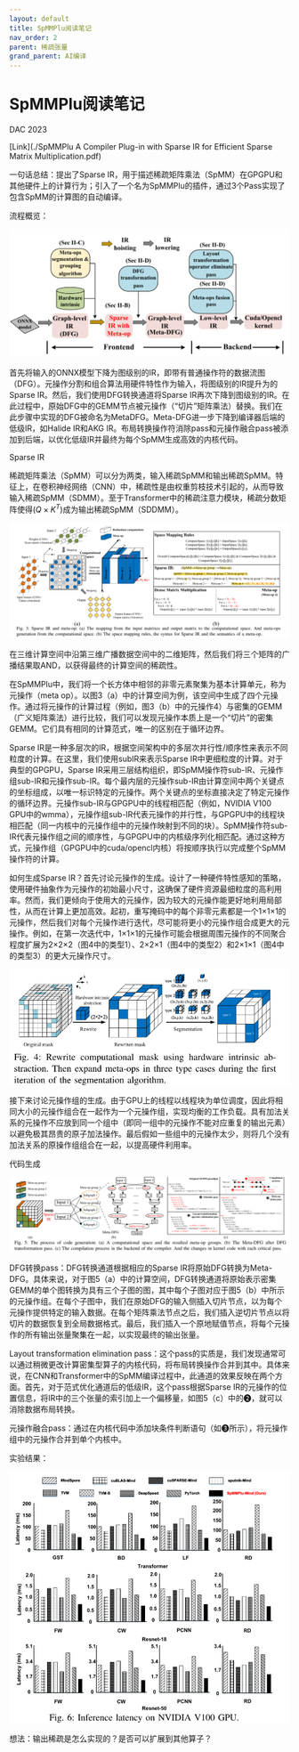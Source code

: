 ```yaml
---
layout: default
title: SpMMPlu阅读笔记
nav_order: 2
parent: 稀疏张量
grand_parent: AI编译
---
```


# SpMMPlu阅读笔记

DAC 2023

[Link](./SpMMPlu A Compiler Plug-in with Sparse IR for Efficient Sparse Matrix Multiplication.pdf)

一句话总结：提出了Sparse IR，用于描述稀疏矩阵乘法（SpMM）在GPGPU和其他硬件上的计算行为；引入了一个名为SpMMPlu的插件，通过3个Pass实现了包含SpMM的计算图的自动编译。

流程概览：

![image-20230815210224467](./SpMMPlu%E9%98%85%E8%AF%BB%E7%AC%94%E8%AE%B0.assets/image-20230815210224467.png)

首先将输入的ONNX模型下降为图级别的IR，即带有普通操作符的数据流图（DFG）。元操作分割和组合算法用硬件特性作为输入，将图级别的IR提升为的Sparse IR。然后，我们使用DFG转换通道将Sparse IR再次下降到图级别的IR。在此过程中，原始DFG中的GEMM节点被元操作（“切片”矩阵乘法）替换。我们在此步骤中实现的DFG被命名为MetaDFG。Meta-DFG进一步下降到编译器后端的低级IR，如Halide IR和AKG IR。布局转换操作符消除pass和元操作融合pass被添加到后端，以优化低级IR并最终为每个SpMM生成高效的内核代码。

Sparse IR

稀疏矩阵乘法（SpMM）可以分为两类，输入稀疏SpMM和输出稀疏SpMM。特征上，在卷积神经网络（CNN）中，稀疏性是由权重剪枝技术引起的，从而导致输入稀疏SpMM（SDMM）。至于Transformer中的稀疏注意力模块，稀疏分数矩阵使得\($Q \times K^T$\)成为输出稀疏SpMM（SDDMM）。

![image-20230815211305418](./SpMMPlu%E9%98%85%E8%AF%BB%E7%AC%94%E8%AE%B0.assets/image-20230815211305418.png)

在三维计算空间中沿第三维广播数据空间中的二维矩阵，然后我们将三个矩阵的广播结果取AND，以获得最终的计算空间的稀疏性。

在SpMMPlu中，我们将一个长方体中相邻的非零元素聚集为基本计算单元，称为元操作（meta op）。以图3（a）中的计算空间为例，该空间中生成了四个元操作。通过将元操作的计算过程（例如，图3（b）中的元操作4）与密集的GEMM（广义矩阵乘法）进行比较，我们可以发现元操作本质上是一个“切片”的密集GEMM。它们具有相同的计算范式，唯一的区别在于循环边界。

Sparse IR是一种多层次的IR，根据空间架构中的多层次并行性/顺序性来表示不同粒度的计算。在这里，我们使用subIR来表示Sparse IR中更细粒度的计算。对于典型的GPGPU，Sparse IR采用三层结构组织，即SpMM操作符sub-IR、元操作组sub-IR和元操作sub-IR。每个最内层的元操作sub-IR由计算空间中两个关键点的坐标组成，以唯一标识特定的元操作。两个关键点的坐标直接决定了特定元操作的循环边界。元操作sub-IR与GPGPU中的线程相匹配（例如，NVIDIA V100 GPU中的wmma），元操作组sub-IR代表元操作的并行性，与GPGPU中的线程块相匹配（同一内核中的元操作组中的元操作映射到不同的块）。SpMM操作符sub-IR代表元操作组之间的顺序性，与GPGPU中的内核级序列化相匹配。通过这种方式，元操作组（GPGPU中的cuda/opencl内核）将按顺序执行以完成整个SpMM操作符的计算。

如何生成Sparse IR？首先讨论元操作的生成。设计了一种硬件特性感知的策略，使用硬件抽象作为元操作的初始最小尺寸，这确保了硬件资源最细粒度的高利用率。然而，我们更倾向于使用大的元操作，因为较大的元操作能更好地利用局部性，从而在计算上更加高效。起初，重写掩码中的每个非零元素都是一个1×1×1的元操作，然后我们对每个元操作进行迭代，尽可能将更小的元操作组合成更大的元操作。例如，在第一次迭代中，1×1×1的元操作可能会根据周围元操作的不同聚合程度扩展为2×2×2（图4中的类型1）、2×2×1（图4中的类型2）和2×1×1（图4中的类型3）的更大元操作尺寸。

<img src="./SpMMPlu%E9%98%85%E8%AF%BB%E7%AC%94%E8%AE%B0.assets/image-20230815212339713.png" alt="image-20230815212339713" style="zoom:67%;" />

接下来讨论元操作组的生成。由于GPU上的线程以线程块为单位调度，因此将相同大小的元操作组合在一起作为一个元操作组，实现均衡的工作负载。具有加法关系的元操作不应放到同一个组中（即同一组中的元操作不能对应重复的输出元素）以避免极其昂贵的原子加法操作。最后假如一些组中的元操作太少，则将几个没有加法关系的原操作组组合在一起，以提高硬件利用率。

代码生成

![image-20230815213838934](./SpMMPlu%E9%98%85%E8%AF%BB%E7%AC%94%E8%AE%B0.assets/image-20230815213838934.png)

DFG转换pass：DFG转换通道根据相应的Sparse IR将原始DFG转换为Meta-DFG。具体来说，对于图5（a）中的计算空间，DFG转换通道将原始表示密集GEMM的单个图转换为具有三个子图的图，其中每个子图对应于图5（b）中所示的元操作组。在每个子图中，我们在原始DFG的输入侧插入切片节点，以为每个元操作提供特定的输入数据。在每个矩阵乘法节点之后，我们插入逆切片节点以将切片的数据恢复到全局数据格式。最后，我们插入一个原地赋值节点，将每个元操作的所有输出张量聚集在一起，以实现最终的输出张量。

Layout transformation elimination pass：这个pass的实质是，我们发现通常可以通过稍微更改计算密集型算子的内核代码，将布局转换操作合并到其中。具体来说，在CNN和Transformer中的SpMM编译过程中，此通道的效果反映在两个方面。首先，对于范式优化通道后的低级IR，这个pass根据Sparse IR的元操作的位置信息，将IR中的三个张量的索引加上一个偏移量，如图5（c）中的❷，就可以消除数据布局转换。

元操作融合pass：通过在内核代码中添加块条件判断语句（如❸所示），将元操作组中的元操作合并到单个内核中。

实验结果：

<img src="./SpMMPlu%E9%98%85%E8%AF%BB%E7%AC%94%E8%AE%B0.assets/image-20230815215836192.png" alt="image-20230815215836192" style="zoom:67%;" />

想法：输出稀疏是怎么实现的？是否可以扩展到其他算子？